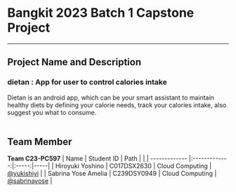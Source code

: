 # Bangkit 2023 Batch 1 Capstone Project
***


## Project Name and Description
### dietan : App for user to control calories intake
Dietan is an android app, which can be your smart assistant to maintain healthy diets by defining your calorie needs, track your calories intake, also suggest you what to consume.
</br>
</br>

## Team Member
**Team C23-PC597**
| Name        | Student ID     | Path  |       |
| ------------- |:-------------:|:-----:|-----|
| Hiroyuki Yoshino | C017DSX2630 | Cloud Computing | [@yukishiyi](https://github.com/yukishiyi) |
| Sabrina Yose Amelia | C239DSY0949 | Cloud Computing | [@sabrinayose](https://github.com/sabrinayose) |
</br>
